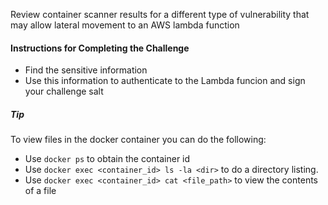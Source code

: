 Review container scanner results for a different type of vulnerability that may allow lateral movement to an AWS lambda function

#### Instructions for Completing the Challenge

- Find the sensitive information
- Use this information to authenticate to the Lambda funcion and sign your challenge salt

##### Tip
To view files in the docker container you can do the following:

- Use `docker ps` to obtain the container id
- Use `docker exec <container_id> ls -la <dir>` to do a directory listing. 
- Use `docker exec <container_id> cat <file_path>` to view the contents of a file